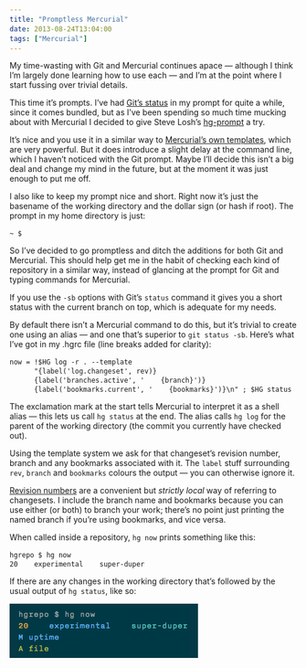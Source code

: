 ```yaml
---
title: "Promptless Mercurial"
date: 2013-08-24T13:04:00
tags: ["Mercurial"]
---
```


My time-wasting with Git and Mercurial continues apace — although I think I’m largely done learning how to use each — and I’m at the point where I start fussing over trivial details.

This time it’s prompts. I’ve had [Git’s status][git-prompt] in my prompt for quite a while, since it comes bundled, but as I’ve been spending so much time mucking about with Mercurial I decided to give Steve Losh’s [hg-prompt][] a try.

[git-prompt]: https://raw.github.com/git/git/master/contrib/completion/git-prompt.sh
[hg-prompt]: https://bitbucket.org/sjl/hg-prompt/src

It’s nice and you use it in a similar way to [Mercurial’s own templates][templates], which are very powerful. But it does introduce a slight delay at the command line, which I haven’t noticed with the Git prompt. Maybe I’ll decide this isn’t a big deal and change my mind in the future, but at the moment it was just enough to put me off.

[templates]: http://selenic.com/hg/help/templates

I also like to keep my prompt nice and short. Right now it’s just the basename of the working directory and the dollar sign (or hash if root). The prompt in my home directory is just:

    ~ $

So I’ve decided to go promptless and ditch the additions for both Git and Mercurial. This should help get me in the habit of checking each kind of repository in a similar way, instead of glancing at the prompt for Git and typing commands for Mercurial.

If you use the `-sb` options with Git’s `status` command it gives you a short status with the current branch on top, which is adequate for my needs.

By default there isn’t a Mercurial command to do this, but it’s trivial to create one using an alias — and one that’s superior to `git status -sb`. Here’s what I’ve got in my .hgrc file (line breaks added for clarity):

    now = !$HG log -r . --template
          "{label('log.changeset', rev)}
          {label('branches.active', '    {branch}')}
          {label('bookmarks.current', '    {bookmarks}')}\n" ; $HG status

The exclamation mark at the start tells Mercurial to interpret it as a shell alias — this lets us call `hg status` at the end. The alias calls `hg log` for the parent of the working directory (the commit you currently have checked out).

Using the template system we ask for that changeset’s revision number, branch and any bookmarks associated with it. The `label` stuff surrounding `rev`, `branch` and `bookmarks` colours the output — you can otherwise ignore it.

[Revision numbers][revs] are a convenient but *strictly local* way of referring to changesets. I include the branch name and bookmarks because you can use either (or both) to branch your work; there’s no point just printing the named branch if you’re using bookmarks, and vice versa.

[revs]: http://mercurial.selenic.com/wiki/RevisionNumber

When called inside a repository, `hg now` prints something like this:

    hgrepo $ hg now
    20    experimental    super-duper

If there are any changes in the working directory that’s followed by the usual output of `hg status`, like so:

<img src="/images/2013-08-24_hgnow.png" alt="Image of the output of hg now when there are changes in the working directory.">
